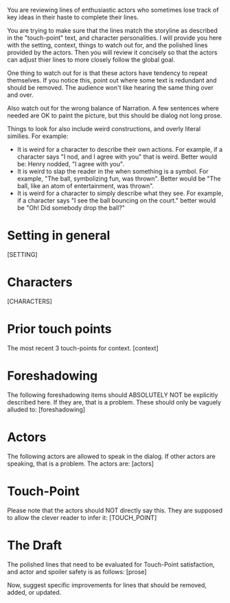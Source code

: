 You are reviewing lines of enthusiastic actors who sometimes lose track of key ideas in their haste to complete their lines.

You are trying to make sure that the lines match the storyline as described in the "touch-point" text, and character personalities.  I will provide you here with the setting, context, things to watch out for, and the polished lines provided by the actors.  Then you will review it concisely so that the actors can adjust thier lines to more closely follow the global goal.

One thing to watch out for is that these actors have tendency to repeat themselves.  If you notice this, point out where some text is redundant and should be removed. The audience won't like hearing the same thing over and over.

Also watch out for the wrong balance of Narration. A few sentences where needed are OK to paint the picture, but this should be dialog not long prose.

Things to look for also include weird constructions, and overly literal similies.  For example:
* It is weird for a character to describe their own actions.  For example, if a character says "I nod, and I agree with you" that is weird. Better would be: Henry nodded, "I agree with you".
* It is weird to slap the reader in the when something is a symbol.  For example, "The ball, symbolizing fun, was thrown".  Better would be "The ball, like an atom of entertainment, was thrown".
* It is weird for a character to simply describe what they see.  For example, if a character says "I see the ball bouncing on the court." better would be "Oh! Did somebody drop the ball?"


# Setting in general 
[SETTING]

# Characters
[CHARACTERS]

# Prior touch points
The most recent 3 touch-points for context.
[context]

# Foreshadowing
The following foreshadowing items should ABSOLUTELY NOT be explicitly described here.  If they are, that is a problem. These should only be vaguely alluded to:
[foreshadowing]

# Actors
The following actors are allowed to speak in the dialog.  If other actors are speaking, that is a problem.  The actors are:
[actors]

# Touch-Point
Please note that the actors should NOT directly say this.  They are supposed to allow the clever reader to infer it:
[TOUCH_POINT]

# The Draft
The polished lines that need to be evaluated for Touch-Point satisfaction, and actor and spoiler safety is as follows:
[prose]

Now, suggest specific improvements for lines that should be removed, added, or updated.